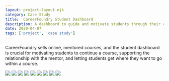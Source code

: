 ```yaml
---
layout: project-layout.njk
category: Case Study
title:  CareerFoundry Student Dashboard
description: A dashboard to guide and motivate students through their course
date: 2020-04-07
tags: ['project', 'case study']
---
```


CareerFoundry sells online, mentored courses, and the student dashboard is crucial for motivating students to continue a course, supporting the relationship with the mentor, and letting students get where they want to go within a course.

<img class="" src="https://s3.amazonaws.com/julia-himmel-personal-site/Projects/CareerFoundry+Dashboard/cf-dash-sketch-v1.JPG">

<img class="" src="https://s3.amazonaws.com/julia-himmel-personal-site/Projects/CareerFoundry+Dashboard/CF-dash-june-15-v2.jpg">

<img class="" src="https://s3.amazonaws.com/julia-himmel-personal-site/Projects/CareerFoundry+Dashboard/CF-dash-june-15-v4+(1).jpg">

<img class="" src="https://s3.amazonaws.com/julia-himmel-personal-site/Projects/CareerFoundry+Dashboard/CF-dash-june-15-v6_June+25-3.jpg">

<img class="" src="https://s3.amazonaws.com/julia-himmel-personal-site/Projects/CareerFoundry+Dashboard/Screen+Shot+2015-11-05+at+14.07.10.png">

<img class="" src="https://s3.amazonaws.com/julia-himmel-personal-site/Projects/CareerFoundry+Dashboard/Screen+Shot+2015-12-09+at+17.39.52.png">

<img class="" src="https://s3.amazonaws.com/julia-himmel-personal-site/Projects/CareerFoundry+Dashboard/Screen+Shot+2015-12-09+at+17.44.24.png">

<img class="" src="https://s3.amazonaws.com/julia-himmel-personal-site/Projects/CareerFoundry+Dashboard/Screen+Shot+2017-01-02+at+11.57.08.png">

<img class="" src="https://s3.amazonaws.com/julia-himmel-personal-site/Projects/CareerFoundry+Dashboard/Screen+Shot+2017-04-28+at+1.41.02+PM.png">

